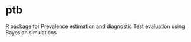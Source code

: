 # ptb
R package for Prevalence estimation and diagnostic Test evaluation using Bayesian simulations
